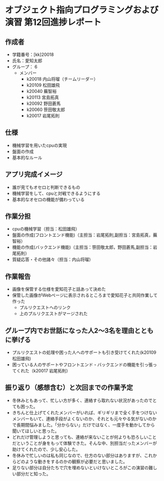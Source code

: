 
# オブジェクト指向プログラミングおよび演習 第12回進捗レポート

## 作成者
- 学籍番号：[kk]20018
- 氏名：愛知太郎
- グループ： 6
    - メンバー
        - k20018 内山将瑠（チームリーダー）
        - k20109 松田雄飛
        - k20040 蕪智裕
        - k20113 宮島拓真
        - k20092 野田蒼馬
        - k20060 笹田敬太郎
        - k20017 岩尾拓則

## 仕様
- 機械学習を用いたcpuの実現
- 盤面の作成
- 基本的なルール

## アプリ完成イメージ
- 誰が見てもオセロと判断できるもの
- 機械学習をして、cpuと対戦できるようにする
- 基本的なオセロの機能が備わっている

## 作業分担
- cpuの機械学習（担当：松田雄飛）
- 盤面の作成(フロントエンド機能)（主担当：岩尾拓則,副担当：宮島拓真，蕪智裕）
- 機能の作成(バックエンド機能)（主担当：笹田敬太郎，野田蒼馬,副担当：岩尾拓則）
- 質疑応答・その他諸々（担当：内山将瑠）

## 作業報告
- 画像を保管する仕様を愛知花子と話あって決めた
- 保管した画像がWebページに表示されるところまで愛知花子と共同作業して作った
    - プルリクエストへのリンク
    - 上のプルリクエストがマージされた

## グループ内でお世話になった人2〜3名を理由とともに挙げる
- プルリクエストの処理や困った人へのサポートも引き受けてくれた(k20109 松田雄飛)
- 困っている人のサポートやフロントエンド・バックエンドの機能を引っ張ってくれた（k20017 岩尾拓則）

## 振り返り（感想含む）と次回までの作業予定
- 冬休みともあって、忙しい方が多く、連絡すら取れない状況があったのでとても困った。
- きちんと仕上げてくれたメンバーがいれば、ギリギリまで全く手をつけないメンバーもいて、連絡手段がよくないのか、それとも元々やる気がないのかで長期間悩みました。「分からない」だけではなく、一度手を動かしてから聞いてほしいと思った。
- どれだけ管理しようと思っても、連絡が来ないことが何よりも恐ろしいことだということが身をもって体験できた。そんな中、別担当だったメンバーが助けてくれたので、少し安心した。
- 冬休みで忙しいのは私も同じなので、仕方のない部分はありますが、これからどのような動きをするのかの観察が必要だと思いました。
- 足りない部分は自分たちで穴を埋めないといけないところがこの演習の難しい部分だと知った。